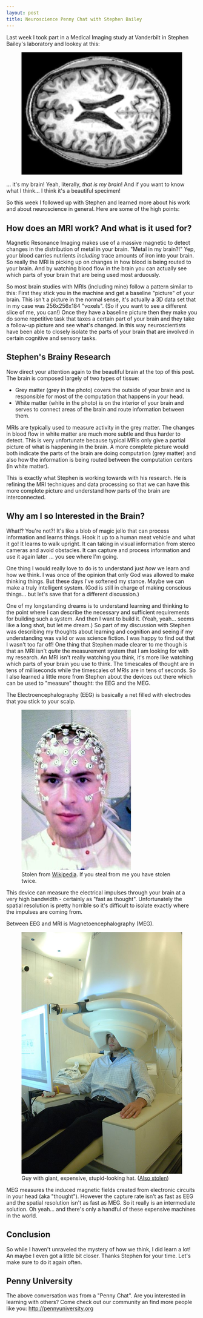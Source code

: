 ```yaml
---
layout: post
title: Neuroscience Penny Chat with Stephen Bailey
---
```

Last week I took part in a Medical Imaging study at Vanderbilt in Stephen Bailey's laboratory and lookey at this:


<figure>
    <img src='/assets/john_brain.png' alt='missing' class="centered"/>
</figure>


... it's my brain! Yeah, literally, _that is my brain_! And if you want to know what I think... I think it's a beautiful specimen!


So this week I followed up with Stephen and learned more about his work and about neuroscience in general. Here are some of the high points:


## How does an MRI work? And what is it used for?

Magnetic Resonance Imaging makes use of a massive magnetic to detect changes in the distribution of metal in your brain. "Metal in my brain?!" Yep, your blood carries nutrients _including_ trace amounts of iron into your brain. So really the MRI is picking up on changes in how blood is being routed to your brain. And by watching blood flow in the brain you can actually see which parts of your brain that are being used most arduously.

So most brain studies with MRIs (including mine) follow a pattern similar to this: First they stick you in the machine and get a baseline "picture" of your brain. This isn't a picture in the normal sense, it's actually a 3D data set that in my case was 256x256x184 "voxels". (So if you want to see a different slice of me, you can!) Once they have a baseline picture then they make you do some repetitive task that taxes a certain part of your brain and they take a follow-up picture and see what's changed. In this way neuroscientists have been able to closely isolate the parts of your brain that are involved in certain cognitive and sensory tasks.

## Stephen's Brainy Research

Now direct your attention again to the beautiful brain at the top of this post. The brain is composed largely of two types of tissue:

- Grey matter (grey in the photo) covers the outside of your brain and is responsible for most of the computation that happens in your head.
- White matter (white in the photo) is on the interior of your brain and serves to connect areas of the brain and route information between them.

MRIs are typically used to measure activity in the grey matter. The changes in blood flow in white matter are much more subtle and thus harder to detect. This is very unfortunate because typical MRIs only give a partial picture of what is happening in the brain. A more complete picture would both indicate the parts of the brain are doing computation (grey matter) and also how the information is being routed between the computation centers (in white matter).

This is exactly what Stephen is working towards with his research. He is refining the MRI techniques and data processing so that we can have this more complete picture and understand how parts of the brain are interconnected.

## Why am I so Interested in the Brain?
What!? You're not?! It's like a blob of magic jello that can process information and learns things. Hook it up to a human meat vehicle and what it go! It learns to walk upright. It can taking in visual information from stereo cameras and avoid obstacles. It can capture and process information and use it again later ... you see where I'm going.

One thing I would really love to do is to understand just _how_ we learn and how we think. I was once of the opinion that only God was allowed to make thinking things. But these days I've softened my stance. Maybe we can make a truly intelligent system. (God is still in charge of making conscious things... but let's save that for a different discussion.)

One of my longstanding dreams is to understand learning and thinking to the point where I can describe the necessary and sufficient requirements for building such a system. And then I want to build it. (Yeah, yeah... seems like a long shot, but let me dream.) So part of my discussion with Stephen was describing my thoughts about learning and cognition and seeing if my understanding was valid or was science fiction. I was happy to find out that I wasn't too far off! One thing that Stephen made clearer to me though is that an MRI isn't _quite_ the measurement system that I am looking for with my research. An MRI isn't really watching you think, it's more like watching which parts of your brain you use to think. The timescales of thought are in tens of milliseconds while the timescales of MRIs are in tens of seconds. So I also learned a little more from Stephen about the devices out there which can be used to "measure" thought: the EEG and the MEG.

The Electroencephalography (EEG) is basically a net filled with electrodes that you stick to your scalp.

<figure>
    <img src='/assets/EEG_cap.jpg' alt='missing' class="centered"/>
    <figcaption>Stolen from <a href="https://en.wikipedia.org/wiki/Electroencephalography">Wikipedia</a>. If you steal from me you have stolen twice.</figcaption>
</figure>

This device can measure the electrical impulses through your brain at a very high bandwidth - certainly as "fast as thought". Unfortunately the spatial resolution is pretty horrible so it's difficult to isolate exactly where the impulses are coming from.

Between EEG and MRI is Magnetoencephalography (MEG).

<figure>
    <img src='/assets/NIMH_MEG.jpg' alt='missing' class="centered"/>
    <figcaption>Guy with giant, expensive, stupid-looking hat. (<a href="https://en.wikipedia.org/wiki/Magnetoencephalography">Also stolen</a>)</figcaption>
</figure>

MEG measures the induced magnetic fields created from electronic circuits in your head (aka "thought"). However the capture rate isn't as fast as EEG and the spatial resolution isn't as fast as MEG. So it really is an intermediate solution. Oh yeah... and there's only a handful of these expensive machines in the world.

## Conclusion
So while I haven't unraveled the mystery of how we think, I did learn a lot! An maybe I even got a little bit closer. Thanks Stephen for your time. Let's make sure to do it again often.

## Penny University
The above conversation was from a "Penny Chat". Are you interested in learning with others? Come check out our community an find more people like you: http://pennyuniversity.org
